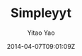---
title: "Simpleyyt"
github: https://github.com/Simpleyyt/jekyll-simpleyyt
demo: http://simpleyyt.github.io/jekyll-simpleyyt
author: Yitao Yao

ssg:
  - Jekyll
cms:
  - No Cms
date: 2014-04-07T09:01:09Z
github_branch: master
description: "Jekyll theme"
---